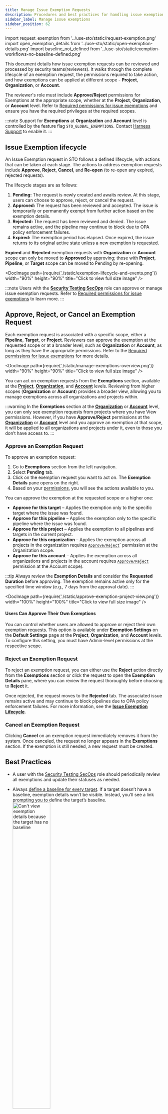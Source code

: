 ```yaml
---
title: Manage Issue Exemption Requests
description: Procedures and best practices for handling issue exemption requests.
sidebar_label: Manage issue exemptions
sidebar_position: 62
---
```


import request_exemption from '../use-sto/static/request-exemption.png'
import open_exemption_details from '../use-sto/static/open-exemption-details.png'
import baseline_not_defined from '../use-sto/static/exemption-workflows-no-baseline-defined.png'


This document details how issue exemption requests can be reviewed and processed by security teams(reviewers). It walks through the complete lifecycle of an exemption request, the permissions required to take action, and how exemptions can be applied at different scope - **Project**, **Organization**, or **Account**.

The reviewer's role must include **Approve/Reject** permissions for Exemptions at the appropriate scope, whether at the **Project**, **Organization**, or **Account** level.   Refer to [Required permissions for issue exemptions](/docs/security-testing-orchestration/exemptions/issue-exemption-workflow#required-permissions-for-issue-exemptions) and ensure you have the required privileges at the required scopes.

:::note
Support for **Exemptions** at **Organization** and **Account** level is controlled by the feature flag  `STO_GLOBAL_EXEMPTIONS`. Contact [Harness Support](mailto:support@harness.io) to enable it.
:::

## Issue Exemption lifecycle
An Issue Exemption request in STO follows a defined lifecycle, with actions that can be taken at each stage. The actions to address exemption requests include **Approve**, **Reject**, **Cancel**, and **Re-open** (to re-open any expired, rejected requests).

The lifecycle stages are as follows:

1. **Pending:** The request is newly created and awaits review. At this stage, users can choose to approve, reject, or cancel the request.
2. **Approved:** The request has been reviewed and accepted. The issue is temporarily or permanently exempt from further action based on the exemption details.
3. **Rejected:** The request has been reviewed and denied. The issue remains active, and the pipeline may continue to block due to OPA policy enforcement failures. 
4. **Expired:** The exemption period has elapsed. Once expired, the issue returns to its original active state unless a new exemption is requested.

**Expired** and **Rejected** exemption requests with **Organization** or **Account** scope can only be moved to **Approved** by approving; those with **Project**, **Pipeline**, or **Target** scope can be moved to Pending by re-opening.

<DocImage path={require('./static/exemption-lifecycle-and-events.png')} width="90%" height="90%" title="Click to view full size image" />

:::note
Users with the **[Security Testing SecOps](/docs/security-testing-orchestration/exemptions/issue-exemption-workflow#default-roles-and-permissions)** role can approve or manage issue exemption requests. Refer to [Required permissions for issue exemptions](/docs/security-testing-orchestration/exemptions/issue-exemption-workflow#required-permissions-for-issue-exemptions) to learn more.
:::

## Approve, Reject, or Cancel an Exemption Request

Each exemption request is associated with a specific scope, either a **Pipeline**, **Target**, or **Project**. Reviewers can approve the exemption at the requested scope or at a broader level, such as **Organization** or **Account**, as long as they have the appropriate permissions. Refer to the [Required permissions for issue exemptions](/docs/security-testing-orchestration/exemptions/issue-exemption-workflow#required-permissions-for-issue-exemptions) for more details.

<DocImage path={require('./static/manage-exemptions-overview.png')} width="90%" height="90%" title="Click to view full size image" />

You can act on exemption requests from the **Exemptions** section, available at the **[Project](/docs/security-testing-orchestration/exemptions/exemption-workflows#view-exemptions-at-the-project-level)**, **[Organization](/docs/security-testing-orchestration/exemptions/exemption-workflows#view-exemptions-at-the-organization-level)**, and **[Account](/docs/security-testing-orchestration/exemptions/exemption-workflows#view-exemptions-at-the-account-level)** levels.   Reviewing from higher scopes (**Organization** or **Account**) provides a broader view, allowing you to manage exemptions across all organizations and projects within.

:::warning
In the **Exemptions** section at the **[Organization](/docs/security-testing-orchestration/exemptions/exemption-workflows#view-exemptions-at-the-organization-level)** or **[Account](/docs/security-testing-orchestration/exemptions/exemption-workflows#view-exemptions-at-the-organization-level)** level, you can only see exemption requests from projects where you have View permissions. 
However, if you have **Approve/Reject** permissions at the **[Organization](/docs/security-testing-orchestration/exemptions/issue-exemption-workflow#required-permissions-for-issue-exemptions)** or **[Account](/docs/security-testing-orchestration/exemptions/issue-exemption-workflow#required-permissions-for-issue-exemptions)** level and you approve an exemption at that scope, it will be applied to all organizations and projects under it, even to those you don’t have access to.
:::

### Approve an Exemption Request

To approve an exemption request:

1. Go to **Exemptions** section from the left navigation.
1. Select **Pending** tab.
2. Click on the exemption request you want to act on. The **Exemption Details** pane opens on the right.
3. Based on your [permissions](/docs/security-testing-orchestration/exemptions/issue-exemption-workflow#required-permissions-for-issue-exemptions), you will see the actions available to you.

You can approve the exemption at the requested scope or a higher one:

- **Approve for this target** – Applies the exemption only to the specific target where the issue was found.
- **Approve for this pipeline** – Applies the exemption only to the specific pipeline where the issue was found.
- **Approve for this project** – Applies the exemption to all pipelines and targets in the current project.
- **Approve for this organization** – Applies the exemption across all projects in the organization requires [`Approve/Reject`](/docs/security-testing-orchestration/exemptions/issue-exemption-workflow#required-permissions-for-issue-exemptions)` permission at the Organization scope.
- **Approve for this account** – Applies the exemption across all organizations and projects in the account requires [`Approve/Reject`](/docs/security-testing-orchestration/exemptions/issue-exemption-workflow#required-permissions-for-issue-exemptions) permission at the Account scope).

:::tip
Always review the **Exemption Details** and consider the **Requested Duration** before approving. The exemption remains active only for the specified time window (e.g., 7 days from the approval date).
:::

<DocImage path={require('./static/approve-exemption-project-view.png')} width="100%" height="100%" title="Click to view full size image" />

#### Users Can Approve Their Own Exemptions

You can control whether users are allowed to approve or reject their own exemption requests. This option is available under **Exemption Settings** on the **Default Settings** page at the **Project**, **Organization**, and **Account** levels. To configure this setting, you must have Admin-level permissions at the respective scope.

### Reject an Exemption Request

To reject an exemption request, you can either use the **Reject** action directly from the **Exemptions** section or click the request to open the **Exemption Details** pane, where you can review the request thoroughly before choosing to **Reject** it.

Once rejected, the request moves to the **Rejected** tab. The associated issue remains active and may continue to block pipelines due to OPA policy enforcement failures. For more information, see the [**Issue Exemption Lifecycle**](#issue-exemption-lifecycle).

### Cancel an Exemption Request

Clicking **Cancel** on an exemption request immediately removes it from the system. Once canceled, the request no longer appears in the **Exemptions** section. If the exemption is still needed, a new request must be created.

## Best Practices

- A user with the [Security Testing SecOps](/docs/security-testing-orchestration/get-started/onboarding-guide#add-security-testing-roles) role should periodically review all exemptions and update their statuses as needed.
  
- Always [define a baseline for every target](/docs/security-testing-orchestration/get-started/key-concepts/targets-and-baselines#every-target-needs-a-baseline). If a target doesn’t have a baseline, exemption details won’t be visible. Instead, you’ll see a link prompting you to define the target’s baseline.  
  <img src={baseline_not_defined} alt="Can't view exemption details because the target has no baseline" height="50%" width="50%" />

- You can view the **Time Remaining** for approved exemptions and the **Requested Duration** for pending, rejected, and expired requests.


